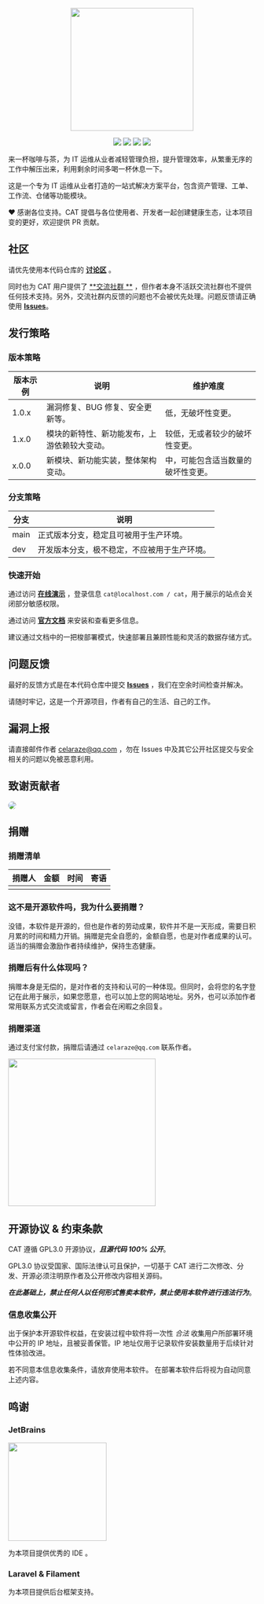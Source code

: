 <p align="center">
    <img src="https://p.ipic.vip/p1umck.png" width="250">
</p>

<p align="center">
    <img src="https://github.com/celaraze/cat/actions/workflows/ci-laravel-test.yml/badge.svg?branch=main" />
<img src="https://github.com/celaraze/cat/actions/workflows/ci-docker-hub.yml/badge.svg?branch=main" />
    <img src="https://img.shields.io/badge/PHP-8.1+-blue?logo=php" />
    <img src="https://img.shields.io/badge/License-GPL3.0-blueviolet?logo=apache" />
</p>

来一杯咖啡与茶，为 IT 运维从业者减轻管理负担，提升管理效率，从繁重无序的工作中解压出来，利用剩余时间多喝一杯休息一下。

这是一个专为 IT 运维从业者打造的一站式解决方案平台，包含资产管理、工单、工作流、仓储等功能模块。

❤ 感谢各位支持。CAT 提倡与各位使用者、开发者一起创建健康生态，让本项目变的更好，欢迎提供 PR 贡献。

## 社区

请优先使用本代码仓库的 [**讨论区**](https://github.com/celaraze/cat/discussions) 。

同时也为 CAT 用户提供了 [**交流社群
**](http://qm.qq.com/cgi-bin/qm/qr?_wv=1027&k=oSXcaCdY4u5iIEQj43J2GsDk_PygRR2G&authKey=atvXMk1ZoXRwuuNzMLY7852APIHfnBp3cA4fu7oFui7MWRSCrg2EafCAI%2B9akAPa&noverify=0&group_code=1016567640)
，但作者本身不活跃交流社群也不提供任何技术支持。另外，交流社群内反馈的问题也不会被优先处理。问题反馈请正确使用
[**Issues**](https://github.com/celaraze/cat/issues)。

## 发行策略

### 版本策略

| 版本示例  | 说明                     | 维护难度              |
|-------|------------------------|-------------------|
| 1.0.x | 漏洞修复、BUG 修复、安全更新等。     | 低，无破坏性变更。         |
| 1.x.0 | 模块的新特性、新功能发布，上游依赖较大变动。 | 较低，无或者较少的破坏性变更。   |
| x.0.0 | 新模块、新功能实装，整体架构变动。      | 中，可能包含适当数量的破坏性变更。 |

### 分支策略

| 分支   | 说明                     |
|------|------------------------|
| main | 正式版本分支，稳定且可被用于生产环境。    |
| dev  | 开发版本分支，极不稳定，不应被用于生产环境。 |

### 快速开始

通过访问 [**在线演示**](http://cat.celaraze.com:50080/) ，登录信息 `cat@localhost.com / cat`，用于展示的站点会关闭部分敏感权限。

通过访问 [**官方文档**](https://github.com/celaraze/cat/wiki) 来安装和查看更多信息。

建议通过文档中的一把梭部署模式，快速部署且兼顾性能和灵活的数据存储方式。

## 问题反馈

最好的反馈方式是在本代码仓库中提交 [**Issues**](https://github.com/celaraze/cat/issues) ，我们在空余时间检查并解决。

请随时牢记，这是一个开源项目，作者有自己的生活、自己的工作。

## 漏洞上报

请直接邮件作者 [celaraze@qq.com](mailto:celaraze@qq.com) ，勿在 Issues 中及其它公开社区提交与安全相关的问题以免被恶意利用。

## 致谢贡献者

<a href="https://github.com/yokaimeow" target="_blank">
<img style="border-radius: 32px;" src="https://avatars.githubusercontent.com/u/46237037?s=64&v=4" />
</a>

## 捐赠

### 捐赠清单

| 捐赠人 | 金额 | 时间 | 寄语 |
|-----|----|----|----|
|     |    |    |    |

### 这不是开源软件吗，我为什么要捐赠？

没错，本软件是开源的，但也是作者的劳动成果，软件并不是一天形成，需要日积月累的时间和精力开销。捐赠是完全自愿的，金额自愿，也是对作者成果的认可。适当的捐赠会激励作者持续维护，保持生态健康。

### 捐赠后有什么体现吗？

捐赠本身是无偿的，是对作者的支持和认可的一种体现。但同时，会将您的名字登记在此用于展示，如果您愿意，也可以加上您的网站地址。另外，也可以添加作者常用联系方式交流或留言，作者会在闲暇之余回复。

### 捐赠渠道

通过支付宝付款，捐赠后请通过 `celaraze@qq.com` 联系作者。

<img height="300" src="https://p.ipic.vip/jcx3h0.png"/>

## 开源协议 & 约束条款

CAT 遵循 GPL3.0 开源协议，***且源代码 100% 公开***。

GPL3.0 协议受国家、国际法律认可且保护，一切基于 CAT 进行二次修改、分发、开源必须注明原作者及公开修改内容相关源码。

***在此基础上，禁止任何人以任何形式售卖本软件，禁止使用本软件进行违法行为***。

### 信息收集公开

出于保护本开源软件权益，在安装过程中软件将一次性 *合法* 收集用户所部署环境中公开的 IP
地址，且被妥善保管。IP 地址仅用于记录软件安装数量用于后续针对性体验改进。

若不同意本信息收集条件，请放弃使用本软件。 在部署本软件后将视为自动同意上述内容。

## 鸣谢

### JetBrains

<a href="https://www.jetbrains.com/?from=cat" target="_blank">
    <img src="https://p.ipic.vip/woxqnn.png" width="200" />
</a>

为本项目提供优秀的 IDE 。

### Laravel & Filament

为本项目提供后台框架支持。
